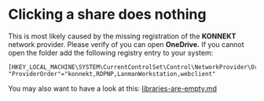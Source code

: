 # Clicking a share does nothing

This is most likely caused by the missing registration of the **KONNEKT** network provider. Please verify of you can open **OneDrive.** If you cannot open the folder add the following registry entry to your system:

```
[HKEY_LOCAL_MACHINE\SYSTEM\CurrentControlSet\Control\NetworkProvider\Order
"ProviderOrder"="konnekt,RDPNP,LanmanWorkstation,webclient"
```

You may also want to have a look at this: [libraries-are-empty.md](empty-libraries/libraries-are-empty.md "mention")
